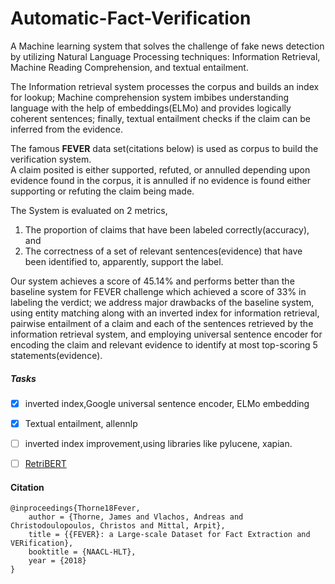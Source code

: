 # Automatic-Fact-Verification
A Machine learning system that solves the challenge of fake news detection by utilizing Natural Language Processing techniques: Information Retrieval, Machine Reading Comprehension, and textual entailment.

The Information retrieval system processes the corpus and builds an index for lookup; Machine comprehension system imbibes understanding language with the help of embeddings(ELMo) and provides logically coherent sentences; finally, textual entailment checks if the claim can be inferred from the evidence.  

The famous **FEVER** data set(citations below) is used as corpus to build the verification system.  
A claim posited is either supported, refuted, or annulled depending upon evidence found in the corpus, it is annulled if no evidence is found either supporting or refuting the claim being made.  

The System is evaluated on 2 metrics,  
1. The proportion of claims that have been labeled correctly(accuracy), and  
2. The correctness of a set of relevant sentences(evidence) that have been identified to, apparently, support the label.  

Our system achieves a score of 45.14% and performs better than the baseline system for FEVER challenge which achieved a score of 33% in labeling the verdict; we address major drawbacks of the baseline system, using entity matching along with an inverted index for information retrieval, pairwise entailment of a claim and each of the sentences retrieved by the information retrieval system, and employing universal sentence encoder for encoding the claim and relevant evidence to identify at most top-scoring 5 statements(evidence).  


##### Tasks
- [x] inverted index,Google universal sentence encoder, ELMo embedding  
- [x] Textual entailment, allennlp  
- [ ] inverted index improvement,using libraries like pylucene, xapian.  
- [ ] [RetriBERT](https://huggingface.co/transformers/model_doc/retribert.html)


#### Citation
```
@inproceedings{Thorne18Fever,  
    author = {Thorne, James and Vlachos, Andreas and Christodoulopoulos, Christos and Mittal, Arpit},  
    title = {{FEVER}: a Large-scale Dataset for Fact Extraction and VERification},  
    booktitle = {NAACL-HLT},  
    year = {2018}  
}
```
